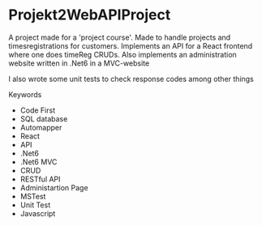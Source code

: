 # Projekt2WebAPIProject
A project made for a 'project course'. Made to handle projects and timesregistrations for customers.
Implements an API for a React frontend where one does timeReg CRUDs.
Also implements an administration website written in .Net6 in a MVC-website

I also wrote some unit tests to check response codes among other things

Keywords
- Code First
- SQL database
- Automapper
- React
- API
- .Net6
- .Net6 MVC
- CRUD
- RESTful API
- Administartion Page
- MSTest
- Unit Test
- Javascript
